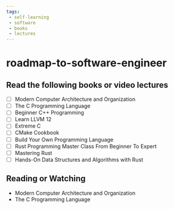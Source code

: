 ```yaml
---
tags:
 - self-learning
 - software
 - books
 - lectures
---
```


# roadmap-to-software-engineer

## Read the following books or video lectures

- [ ] Modern Computer Architecture and Organization
- [ ] The C Programming Language
- [ ] Beginner C++ Programming
- [ ] Learn LLVM 12
- [ ] Extreme C
- [ ] CMake Cookbook
- [ ] Build Your Own Programming Language
- [ ] Rust Programming Master Class From Beginner To Expert
- [ ] Mastering Rust
- [ ] Hands-On Data Structures and Algorithms with Rust

## Reading or Watching

- Modern Computer Architecture and Organization
- The C Programming Language


